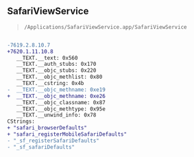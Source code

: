 ## SafariViewService

> `/Applications/SafariViewService.app/SafariViewService`

```diff

-7619.2.8.10.7
+7620.1.11.10.8
   __TEXT.__text: 0x560
   __TEXT.__auth_stubs: 0x170
   __TEXT.__objc_stubs: 0x220
   __TEXT.__objc_methlist: 0x80
   __TEXT.__cstring: 0x4b
-  __TEXT.__objc_methname: 0xe19
+  __TEXT.__objc_methname: 0xe26
   __TEXT.__objc_classname: 0x87
   __TEXT.__objc_methtype: 0x95e
   __TEXT.__unwind_info: 0x78
CStrings:
+ "safari_browserDefaults"
+ "safari_registerMobileSafariDefaults"
- "_sf_registerSafariDefaults"
- "_sf_safariDefaults"

```
